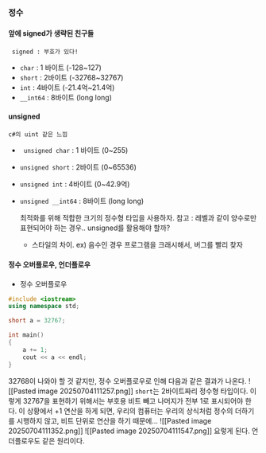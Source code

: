 ### 정수

#### 앞에 signed가 생략된 친구들
	 signed : 부호가 있다!
- `char` : 1 바이트 (-128~127)
- `short` : 2바이트 (-32768~32767)
-  `int` : 4바이트 (-21.4억~21.4억)
- `__int64` : 8바이트 (long long) 

#### unsigned
	c#의 uint 같은 느낌
- ` unsigned char` : 1 바이트 (0~255)
- `unsigned short` : 2바이트 (0~65536)
-  `unsigned int` : 4바이트 (0~42.9억)
- `unsigned __int64` : 8바이트 (long long)

	최적화를 위해 적합한 크기의 정수형 타입을 사용하자.
	 참고 : 레벨과 같이 양수로만 표현되어야 하는 경우.. unsigned를 활용해야 할까?
	 - 스타일의 차이. ex) 음수인 경우 프로그램을 크래시해서, 버그를 빨리 찾자

#### 정수 오버플로우, 언더플로우
- 정수 오버플로우
```cpp
#include <iostream>
using namespace std;

short a = 32767;

int main()
{
    a += 1;
    cout << a << endl;
}
```
32768이 나와야 할 것 같지만, 정수 오버플로우로 인해 다음과 같은 결과가 나온다. 
![[Pasted image 20250704111257.png]]
`short`는 2바이트짜리 정수형 타입이다. 이렇게 32767을 표현하기 위해서는 부호용 비트 빼고 나머지가 전부 1로 표시되어야 한다. 이 상황에서 +1 연산을 하게 되면, 우리의 컴퓨터는 우리의 상식처럼 정수의 더하기를 시행하지 않고, 비트 단위로 연산을 하기 때문에...
![[Pasted image 20250704111352.png]]
![[Pasted image 20250704111547.png]]
요렇게 된다. 언더플로우도 같은 원리이다.
